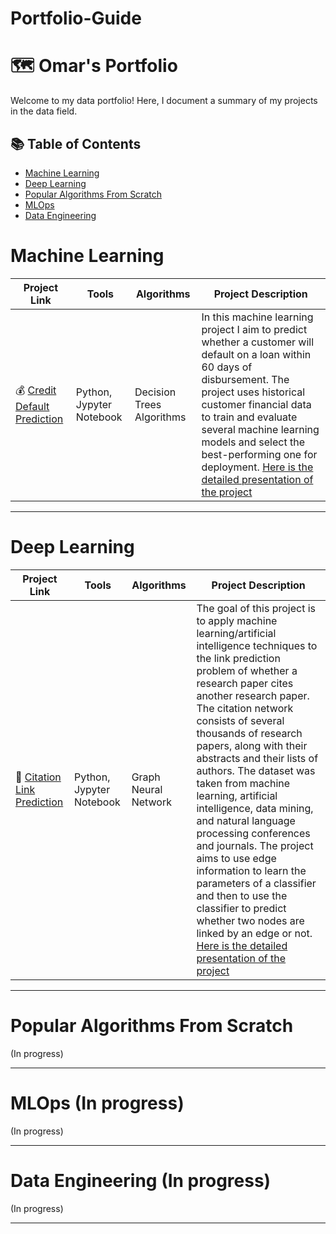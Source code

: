 # Portfolio-Guide

# 🗺 Omar's Portfolio

Welcome to my data portfolio! Here, I document a summary of my projects in the data field. 

## 📚 Table of Contents
- [Machine Learning](#machine-learning)
- [Deep Learning](#machine-learning)
- [Popular Algorithms From Scratch](#popular-algorithms-from-scratch)
- [MLOps](#machine-learning)
- [Data Engineering](#data-engineering)

# Machine Learning

| Project Link | Tools | Algorithms |Project Description | 
|---|---|---|---|
| 💰 [Credit Default Prediction](https://github.com/Omarlaouan/credit_default_prediction) | Python, Jypyter Notebook | Decision Trees Algorithms | In this machine learning project I aim to predict whether a customer will default on a loan within 60 days of disbursement. The project uses historical customer financial data to train and evaluate several machine learning models and select the best-performing one for deployment. [Here is the detailed presentation of the project](https://github.com/Omarlaouan/credit_default_prediction/blob/main/Project%20presentation.pdf) |

***

# Deep Learning

| Project Link | Tools | Algorithms |Project Description | 
|---|---|---|---|
| 📄 [Citation Link Prediction](https://github.com/Omarlaouan/citation_prediciton) | Python, Jypyter Notebook| Graph Neural Network | The goal of this project is to apply machine learning/artificial intelligence techniques to the link prediction problem of whether a research paper cites another research paper. The citation network consists of several thousands of research papers, along with their abstracts and their lists of authors. The dataset was taken from machine learning, artificial intelligence, data mining, and natural language processing conferences and journals. The project aims to use edge information to learn the parameters of a classifier and then to use the classifier to predict whether two nodes are linked by an edge or not. [Here is the detailed presentation of the project](https://github.com/Omarlaouan/citation_prediciton/blob/main/Project%20presentation%20-%20citation%20prediction.pdf) |

***

# Popular Algorithms From Scratch 
(In progress)
***

# MLOps (In progress)
(In progress)
***

# Data Engineering (In progress)
(In progress)
***

